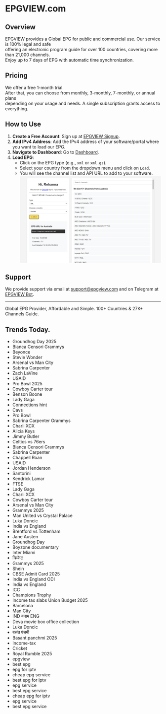 # EPGVIEW.com



## Overview
EPGVIEW provides a Global EPG for public and commercial use. Our service is 100% legal and safe\
offering an electronic program guide for over 100 countries, covering more than 21,000 channels.\
Enjoy up to 7 days of EPG with automatic time synchronization.

## Pricing
We offer a free 1-month trial. \
After that, you can choose from monthly, 3-monthly, 7-monthly, or annual plans \
depending on your usage and needs. A single subscription grants access to everything.

## How to Use
1. **Create a Free Account**: Sign up at [EPGVIEW Signup](https://epgview.com/signup.php).
2. **Add IPv4 Address**: Add the IPv4 address of your software/portal where you want to load our EPG.
3. **Navigate to Dashboard**: Go to [Dashboard](https://epgview.com/dashboard.php).
4. **Load EPG**:
   - Click on the EPG type (e.g., `xml` or `xml.gz`).
   - Select your country from the dropdown menu and click on `Load`.
   - You will see the channel list and API URL to add to your software.
![EPGVIEW](img/dashboard.png)
## Support
We provide support via email at [support@epgview.com](mailto:support@epgview.com) and on Telegram at [EPGVIEW Bot](https://t.me/epgview_bot).

---

Global EPG Provider, Affordable and Simple. 100+ Countries & 27K+ Channels Guide.

## Trends Today.

- Groundhog Day 2025
- Bianca Censori Grammys
- Beyonce
- Stevie Wonder
- Arsenal vs Man City
- Sabrina Carpenter
- Zach LaVine
- USAID
- Pro Bowl 2025
- Cowboy Carter tour
- Benson Boone
- Lady Gaga
- Connections hint
- Cavs
- Pro Bowl
- Sabrina Carpenter Grammys
- Charli XCX
- Alicia Keys
- Jimmy Butler
- Celtics vs 76ers
- Bianca Censori Grammys
- Sabrina Carpenter
- Chappell Roan
- USAID
- Jordan Henderson
- Santorini
- Kendrick Lamar
- FTSE
- Lady Gaga
- Charli XCX
- Cowboy Carter tour
- Arsenal vs Man City
- Grammys 2025
- Man United vs Crystal Palace
- Luka Doncic
- India vs England
- Brentford vs Tottenham
- Jane Austen
- Groundhog Day
- Boyzone documentary
- Inter Miami
- क्रिकेट
- Grammys 2025
- Shein
- CBSE Admit Card 2025
- India vs England ODI
- India vs England
- ICC
- Champions Trophy
- Income tax slabs Union Budget 2025
- Barcelona
- Man City
- IND बनाम ENG
- Deva movie box office collection
- Luka Doncic
- बसंत पंचमी
- Basant panchmi 2025
- Income-tax
- Cricket
- Royal Rumble 2025
- epgview
- best epg
- epg for iptv
- cheap epg service
- best epg for iptv
- epg service
- best epg service
- cheap epg for iptv
- epg service
- best epg service
